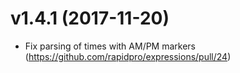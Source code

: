 v1.4.1 (2017-11-20)
==================
 * Fix parsing of times with AM/PM markers (https://github.com/rapidpro/expressions/pull/24)
